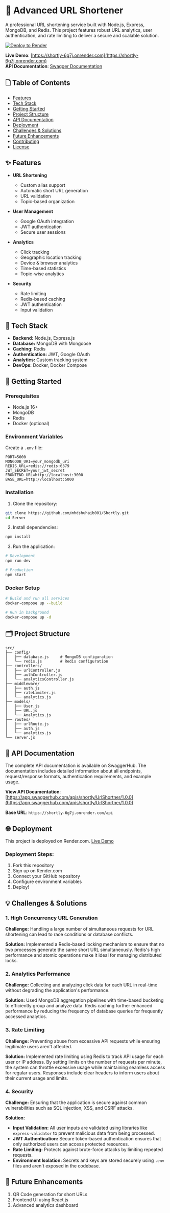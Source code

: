 # 🔗 Advanced URL Shortener

A professional URL shortening service built with Node.js, Express, MongoDB, and Redis. This project features robust URL analytics, user authentication, and rate limiting to deliver a secure and scalable solution.

[![Deploy to Render](https://render.com/images/deploy-to-render-button.svg)](https://render.com)

**Live Demo**: [https://shortly-6g7j.onrender.com](https://shortly-6g7j.onrender.com)  
**API Documentation**: [Swagger Documentation](https://app.swaggerhub.com/apis/shortly/UrlShortner/1.0.0)

## 🗋 Table of Contents
- [Features](#features)
- [Tech Stack](#tech-stack)
- [Getting Started](#getting-started)
- [Project Structure](#project-structure)
- [API Documentation](#api-documentation)
- [Deployment](#deployment)
- [Challenges & Solutions](#challenges--solutions)
- [Future Enhancements](#future-enhancements)
- [Contributing](#contributing)
- [License](#license)

## ✨ Features
- **URL Shortening**
  - Custom alias support
  - Automatic short URL generation
  - URL validation
  - Topic-based organization

- **User Management**
  - Google OAuth integration
  - JWT authentication
  - Secure user sessions

- **Analytics**
  - Click tracking
  - Geographic location tracking
  - Device & browser analytics
  - Time-based statistics
  - Topic-wise analytics

- **Security**
  - Rate limiting
  - Redis-based caching
  - JWT authentication
  - Input validation

## 🔧 Tech Stack
- **Backend:** Node.js, Express.js
- **Database:** MongoDB with Mongoose
- **Caching:** Redis
- **Authentication:** JWT, Google OAuth
- **Analytics:** Custom tracking system
- **DevOps:** Docker, Docker Compose

## 🚀 Getting Started

### Prerequisites
- Node.js 16+
- MongoDB
- Redis
- Docker (optional)

### Environment Variables
Create a `.env` file:
```env
PORT=5000
MONGODB_URI=your_mongodb_uri
REDIS_URL=redis://redis:6379
JWT_SECRET=your_jwt_secret
FRONTEND_URL=http://localhost:3000
BASE_URL=http://localhost:5000
```

### Installation

1. Clone the repository:
```bash
git clone https://github.com/mhdshuhaib001/Shortly.git
cd Server
```

2. Install dependencies:
```bash
npm install
```

3. Run the application:
```bash
# Development
npm run dev

# Production
npm start
```

### Docker Setup
```bash
# Build and run all services
docker-compose up --build

# Run in background
docker-compose up -d
```

## 🗂 Project Structure
```plaintext
src/
├── config/
│   ├── database.js     # MongoDB configuration
│   └── redis.js        # Redis configuration
├── controllers/
│   ├── urlController.js
│   ├── authController.js
│   └── analyticsController.js
├── middleware/
│   ├── auth.js
│   ├── rateLimiter.js
│   └── analytics.js
├── models/
│   ├── User.js
│   ├── URL.js
│   └── Analytics.js
├── routes/
│   ├── urlRoute.js
│   ├── auth.js
│   └── analytics.js
└── server.js
```

## 🔗 API Documentation

The complete API documentation is available on SwaggerHub. The documentation includes detailed information about all endpoints, request/response formats, authentication requirements, and example usage.

**View API Documentation**: [https://app.swaggerhub.com/apis/shortly/UrlShortner/1.0.0](https://app.swaggerhub.com/apis/shortly/UrlShortner/1.0.0)

**Base URL**: `https://shortly-6g7j.onrender.com/api`

## 🌐 Deployment
This project is deployed on Render.com. [Live Demo](https://shortly-6g7j.onrender.com)

### Deployment Steps:
1. Fork this repository
2. Sign up on Render.com
3. Connect your GitHub repository
4. Configure environment variables
5. Deploy!

## 💡 Challenges & Solutions

### 1. High Concurrency URL Generation
**Challenge:**
Handling a large number of simultaneous requests for URL shortening can lead to race conditions or database conflicts.

**Solution:**
Implemented a Redis-based locking mechanism to ensure that no two processes generate the same short URL simultaneously. Redis's high performance and atomic operations make it ideal for managing distributed locks.

### 2. Analytics Performance
**Challenge:**
Collecting and analyzing click data for each URL in real-time without degrading the application's performance.

**Solution:**
Used MongoDB aggregation pipelines with time-based bucketing to efficiently group and analyze data. Redis caching further enhanced performance by reducing the frequency of database queries for frequently accessed analytics.

### 3. Rate Limiting
**Challenge:**
Preventing abuse from excessive API requests while ensuring legitimate users aren't affected.

**Solution:**
Implemented rate limiting using Redis to track API usage for each user or IP address. By setting limits on the number of requests per minute, the system can throttle excessive usage while maintaining seamless access for regular users. Responses include clear headers to inform users about their current usage and limits.

### 4. Security
**Challenge:**
Ensuring that the application is secure against common vulnerabilities such as SQL injection, XSS, and CSRF attacks.

**Solution:**
- **Input Validation:** All user inputs are validated using libraries like `express-validator` to prevent malicious data from being processed.
- **JWT Authentication:** Secure token-based authentication ensures that only authorized users can access protected resources.
- **Rate Limiting:** Protects against brute-force attacks by limiting repeated requests.
- **Environment Isolation:** Secrets and keys are stored securely using `.env` files and aren't exposed in the codebase.

## 🚀 Future Enhancements
1. QR Code generation for short URLs
2. Frontend UI using React.js
3. Advanced analytics dashboard








